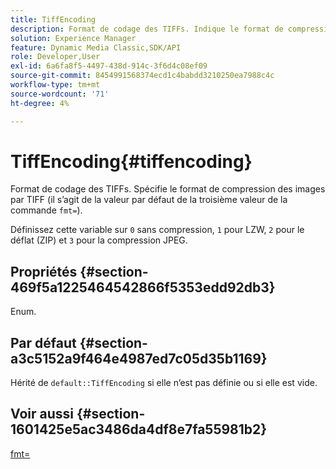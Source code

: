 ```yaml
---
title: TiffEncoding
description: Format de codage des TIFFs. Indique le format de compression des images par TIFF (il s’agit de la valeur par défaut de la troisième valeur de la commande fmt=).
solution: Experience Manager
feature: Dynamic Media Classic,SDK/API
role: Developer,User
exl-id: 6a6fa8f5-4497-438d-914c-3f6d4c08ef09
source-git-commit: 8454991568374ecd1c4babdd3210250ea7988c4c
workflow-type: tm+mt
source-wordcount: '71'
ht-degree: 4%

---
```


# TiffEncoding{#tiffencoding}

Format de codage des TIFFs. Spécifie le format de compression des images par TIFF (il s’agit de la valeur par défaut de la troisième valeur de la commande `fmt=`).

Définissez cette variable sur `0` sans compression, `1` pour LZW, `2` pour le déflat (ZIP) et `3` pour la compression JPEG.

## Propriétés {#section-469f5a1225464542866f5353edd92db3}

Enum.

## Par défaut {#section-a3c5152a9f464e4987ed7c05d35b1169}

Hérité de `default::TiffEncoding` si elle n’est pas définie ou si elle est vide.

## Voir aussi {#section-1601425e5ac3486da4df8e7fa55981b2}

[fmt=](../../../../../ir-api/http-protocol/image-rendering-api-ref/c-ir-http-protocol-ref/c-ir-http-protocol-command-reference/r-ir-fmt.md#reference-4c743f67d56b47c5b774fcc900ff758c)

